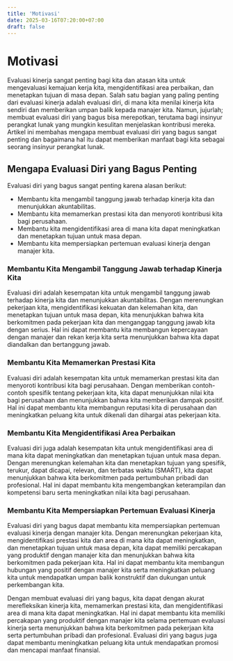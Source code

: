```yaml
---
title: 'Motivasi'
date: 2025-03-16T07:20:00+07:00
draft: false
---
```


# Motivasi

Evaluasi kinerja sangat penting bagi kita dan atasan kita untuk mengevaluasi kemajuan kerja kita, mengidentifikasi area perbaikan, dan menetapkan tujuan di masa depan. Salah satu bagian yang paling penting dari evaluasi kinerja adalah evaluasi diri, di mana kita menilai kinerja kita sendiri dan memberikan umpan balik kepada manajer kita. Namun, jujurlah; membuat evaluasi diri yang bagus bisa merepotkan, terutama bagi insinyur perangkat lunak yang mungkin kesulitan menjelaskan kontribusi mereka. Artikel ini membahas mengapa membuat evaluasi diri yang bagus sangat penting dan bagaimana hal itu dapat memberikan manfaat bagi kita sebagai seorang insinyur perangkat lunak.

## **Mengapa Evaluasi Diri yang Bagus Penting**

Evaluasi diri yang bagus sangat penting karena alasan berikut:

- Membantu kita mengambil tanggung jawab terhadap kinerja kita dan menunjukkan akuntabilitas.
- Membantu kita memamerkan prestasi kita dan menyoroti kontribusi kita bagi perusahaan.
- Membantu kita mengidentifikasi area di mana kita dapat meningkatkan dan menetapkan tujuan untuk masa depan.
- Membantu kita mempersiapkan pertemuan evaluasi kinerja dengan manajer kita.

### **Membantu Kita Mengambil Tanggung Jawab terhadap Kinerja Kita**

Evaluasi diri adalah kesempatan kita untuk mengambil tanggung jawab terhadap kinerja kita dan menunjukkan akuntabilitas. Dengan merenungkan pekerjaan kita, mengidentifikasi kekuatan dan kelemahan kita, dan menetapkan tujuan untuk masa depan, kita menunjukkan bahwa kita berkomitmen pada pekerjaan kita dan menganggap tanggung jawab kita dengan serius. Hal ini dapat membantu kita membangun kepercayaan dengan manajer dan rekan kerja kita serta menunjukkan bahwa kita dapat diandalkan dan bertanggung jawab.

### **Membantu Kita Memamerkan Prestasi Kita**

Evaluasi diri adalah kesempatan kita untuk memamerkan prestasi kita dan menyoroti kontribusi kita bagi perusahaan. Dengan memberikan contoh-contoh spesifik tentang pekerjaan kita, kita dapat menunjukkan nilai kita bagi perusahaan dan menunjukkan bahwa kita memberikan dampak positif. Hal ini dapat membantu kita membangun reputasi kita di perusahaan dan meningkatkan peluang kita untuk dikenali dan dihargai atas pekerjaan kita.

### **Membantu Kita Mengidentifikasi Area Perbaikan**

Evaluasi diri juga adalah kesempatan kita untuk mengidentifikasi area di mana kita dapat meningkatkan dan menetapkan tujuan untuk masa depan. Dengan merenungkan kelemahan kita dan menetapkan tujuan yang spesifik, terukur, dapat dicapai, relevan, dan terbatas waktu (SMART), kita dapat menunjukkan bahwa kita berkomitmen pada pertumbuhan pribadi dan profesional. Hal ini dapat membantu kita mengembangkan keterampilan dan kompetensi baru serta meningkatkan nilai kita bagi perusahaan.

### **Membantu Kita Mempersiapkan Pertemuan Evaluasi Kinerja**

Evaluasi diri yang bagus dapat membantu kita mempersiapkan pertemuan evaluasi kinerja dengan manajer kita. Dengan merenungkan pekerjaan kita, mengidentifikasi prestasi kita dan area di mana kita dapat meningkatkan, dan menetapkan tujuan untuk masa depan, kita dapat memiliki percakapan yang produktif dengan manajer kita dan menunjukkan bahwa kita berkomitmen pada pekerjaan kita. Hal ini dapat membantu kita membangun hubungan yang positif dengan manajer kita serta meningkatkan peluang kita untuk mendapatkan umpan balik konstruktif dan dukungan untuk perkembangan kita.

Dengan membuat evaluasi diri yang bagus, kita dapat dengan akurat merefleksikan kinerja kita, memamerkan prestasi kita, dan mengidentifikasi area di mana kita dapat meningkatkan. Hal ini dapat membantu kita memiliki percakapan yang produktif dengan manajer kita selama pertemuan evaluasi kinerja serta menunjukkan bahwa kita berkomitmen pada pekerjaan kita serta pertumbuhan pribadi dan profesional. Evaluasi diri yang bagus juga dapat membantu meningkatkan peluang kita untuk mendapatkan promosi dan mencapai manfaat finansial.
